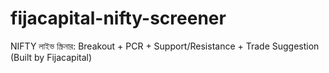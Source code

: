 # fijacapital-nifty-screener
NIFTY লাইভ স্ক্রিনার: Breakout + PCR + Support/Resistance + Trade Suggestion (Built by Fijacapital)
